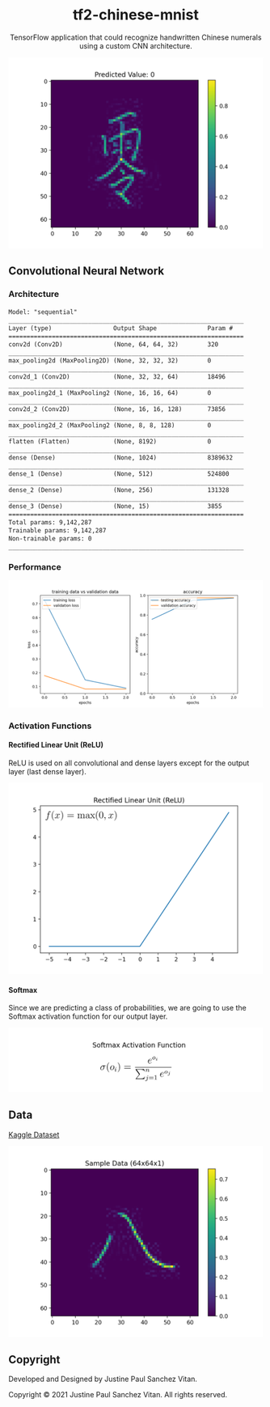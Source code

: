 <h1 align="center">tf2-chinese-mnist</h1>
<p align="center">TensorFlow application that could recognize handwritten Chinese numerals using a custom CNN architecture.</p>


![Figure 1](media/figure1.png)


## Convolutional Neural Network


### Architecture


```
Model: "sequential"
_________________________________________________________________
Layer (type)                 Output Shape              Param #   
=================================================================
conv2d (Conv2D)              (None, 64, 64, 32)        320       
_________________________________________________________________
max_pooling2d (MaxPooling2D) (None, 32, 32, 32)        0         
_________________________________________________________________
conv2d_1 (Conv2D)            (None, 32, 32, 64)        18496     
_________________________________________________________________
max_pooling2d_1 (MaxPooling2 (None, 16, 16, 64)        0         
_________________________________________________________________
conv2d_2 (Conv2D)            (None, 16, 16, 128)       73856     
_________________________________________________________________
max_pooling2d_2 (MaxPooling2 (None, 8, 8, 128)         0         
_________________________________________________________________
flatten (Flatten)            (None, 8192)              0         
_________________________________________________________________
dense (Dense)                (None, 1024)              8389632   
_________________________________________________________________
dense_1 (Dense)              (None, 512)               524800    
_________________________________________________________________
dense_2 (Dense)              (None, 256)               131328    
_________________________________________________________________
dense_3 (Dense)              (None, 15)                3855      
=================================================================
Total params: 9,142,287
Trainable params: 9,142,287
Non-trainable params: 0
_________________________________________________________________
```


### Performance


![Figure 3](media/figure3.png)


### Activation Functions


#### Rectified Linear Unit (ReLU)


ReLU is used on all convolutional and dense layers except for the output layer (last dense layer).


![Figure 4](media/figure4.png)


#### Softmax


Since we are predicting a class of probabilities, we are going to use the Softmax activation function for our output layer.


![Figure 5](media/figure5.png)


## Data


[Kaggle Dataset](https://www.kaggle.com/gpreda/chinese-mnist)


![Figure 6](media/figure6.png)


## Copyright


Developed and Designed by Justine Paul Sanchez Vitan.


Copyright © 2021 Justine Paul Sanchez Vitan. All rights reserved.
